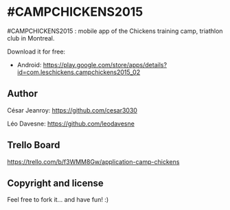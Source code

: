  #CAMPCHICKENS2015
=======================================

 #CAMPCHICKENS2015 : mobile app of the Chickens training camp, triathlon club in Montreal.

Download it for free:
- Android: https://play.google.com/store/apps/details?id=com.leschickens.campchickens2015_02


Author
-------

César Jeanroy: https://github.com/cesar3030

Léo Davesne: https://github.com/leodavesne


Trello Board
---------------------

https://trello.com/b/f3WMM8Gw/application-camp-chickens


Copyright and license
---------------------

Feel free to fork it... and have fun! :)
